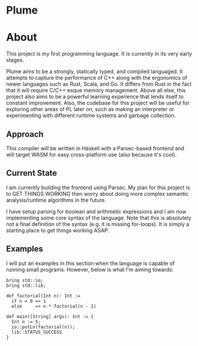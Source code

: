 # Plume

# About
This project is my first programming language. It is currently in its very early stages. 

Plume aims to be a strongly, statically typed, and compiled languaged. It attempts to capture the performance of C++ along with the ergonomics of newer languages such as Rust, Scala, and Go. It differs from Rust in the fact that it will require C/C++ esque memory management. Above all else, this project also aims to be a powerful learning experience that lends itself to constant improvement. Also, the codebase for this project will be useful for exploring other areas of PL later on, such as making an interpreter or experimenting with different runtime systems and garbage collection. 

## Approach
This compiler will be written in Haskell with a Parsec-based frontend and will target WASM for easy cross-platform use (also because it's cool).

## Current State
I am currently building the frontend using Parsec. My plan for this project is to GET THINGS WORKING then worry about doing more complex semantic analysis/runtime algorithms in the future.

I have setup parsing for boolean and arithmetic expressions and I am now implementing some core syntax of the language. Note that this is absolutely not a final definition of the syntax (e.g. it is missing for-loops). It is simply a starting place to get things working ASAP.

## Examples
I will put an examples in this section when the language is capable of running small programs. However, below is what I'm aiming towards:

```
bring std::io;
bring std::lib;

def factorial(Int n): Int := 
  if n = 0 => 1
  else     => n * factorial(n - 1)

def main([String] args): Int := {
  Int n := 5;
  io::putLn(factorial(n));
  lib::STATUS_SUCCESS
}
```
